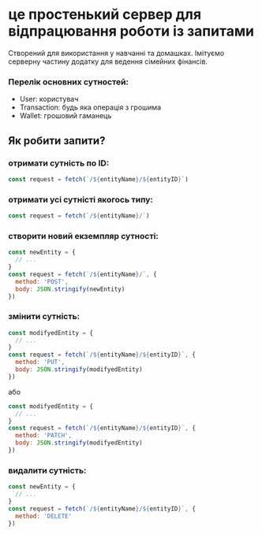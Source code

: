 # це простенький сервер для відпрацювання роботи із запитами

Створений для використання у навчанні та домашках. Імітуємо серверну частину додатку для ведення сімейних фінансів.

### Перелік основних сутностей:

- User: користувач
- Transaction: будь яка операція з грошима
- Wallet: грошовий гаманець

## Як робити запити?

### отримати сутність по ID:

```javascript
const request = fetch(`/${entityName}/${entityID}`)
```

### отримати усі сутністі якогось типу:

```javascript
const request = fetch(`/${entityName}/`)
```

### створити новий екземпляр сутності:

```javascript
const newEntity = {
  // ...
}
const request = fetch(`/${entityName}/`, {
  method: 'POST',
  body: JSON.stringify(newEntity)
})
```

### змінити сутність:

```javascript
const modifyedEntity = {
  // ...
}
const request = fetch(`/${entityName}/${entityID}`, {
  method: 'PUT',
  body: JSON.stringify(modifyedEntity)
})
```

або

```javascript
const modifyedEntity = {
  // ...
}
const request = fetch(`/${entityName}/${entityID}`, {
  method: 'PATCH',
  body: JSON.stringify(modifyedEntity)
})
```

### видалити сутність:

```javascript
const newEntity = {
  // ...
}
const request = fetch(`/${entityName}/${entityID}`, {
  method: 'DELETE'
})
```
